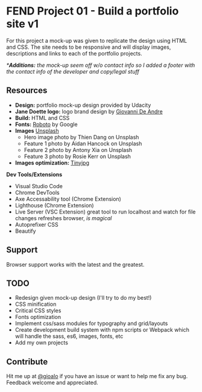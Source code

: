 # FEND Project 01 - Build a portfolio site v1

For this project a mock-up was given to replicate the design using HTML and CSS.
The site needs to be responsive and will display images, descriptions and links to each of the portfolio projects.

_***Additions:**_ _the mock-up seem off w/o contact info so I added a footer with the contact info of the developer and copy/legal stuff_

## Resources

  - **Design:** portfolio mock-up design provided by Udacity
  - **Jane Doette logo:** logo brand design by [Giovanni De Andre](https://twitter.com/GiovanniDeAndre)
  - **Build:** HTML and CSS
  - **Fonts:** [Roboto](https://fonts.google.com/specimen/Roboto) by Google
  - **Images** [Unsplash](https://unsplash.com)
    - Hero image photo by Thien Dang on Unsplash
    - Feature 1 photo by Aidan Hancock on Unsplash
    - Feature 2
  photo by Antony Xia on Unsplash
    - Feature 3
  photo by Rosie Kerr on Unsplash
  - **Images optimization:** [Tinyjpg](https://tinyjpg.com/)

**Dev Tools/Extensions**
  - Visual Studio Code
  - Chrome DevTools
  - Axe Accessability tool (Chrome Extension)
  - Lighthouse (Chrome Extension)
  - Live Server (VSC Extension) great tool to run localhost and watch for file changes refreshes browser, _is magical_
  - Autoprefixer CSS
  - Beautify


## Support

Browser support works with the latest and the greatest.

## TODO
  - Redesign given mock-up design (I'll try to do my best!)
  - CSS minification
  - Critical CSS styles
  - Fonts optimization
  - Implement css/sass modules for typography and grid/layouts
  - Create development build system with npm scripts or Webpack which will handle the sass, es6, images, fonts, etc
  - Add my own projects

## Contribute

Hit me up at [@gioalo](www.github.com/gioalo) if you have an issue or want to help me fix any bug. Feedback welcome and appreciated.

